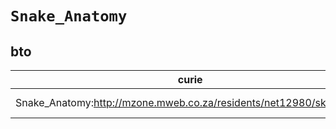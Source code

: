 # `Snake_Anatomy`

## bto

| curie                                                                |   usages | nodes                                                                                                           |
|----------------------------------------------------------------------|----------|-----------------------------------------------------------------------------------------------------------------|
| Snake_Anatomy:http://mzone.mweb.co.za/residents/net12980/skulls.html |        1 | [http://purl.obolibrary.org/obo/BTO:0001440](https://bioregistry.io/http://purl.obolibrary.org/obo/BTO:0001440) |
